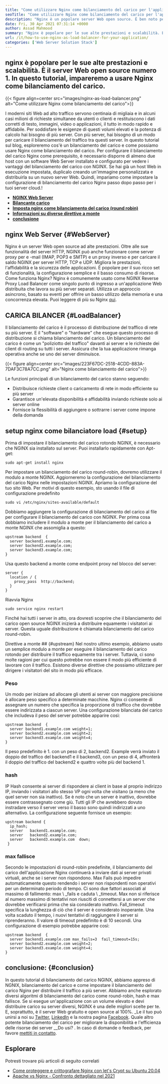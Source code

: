 ```yaml
---
title: "Come utilizzare Nginx come bilanciamento del carico per l'applicazione" 
seoTitle: "Come utilizzare Nginx come bilanciamento del carico per l'applicazione" 
description: "Nginx è un popolare server Web open source. È ben noto per alte prestazioni e scalabilità. In questo tutorial, impareremo a usare Nginx come bilanciamento del carico" 
date: Fri, 30 Apr 2021 07:31:14 +0000
author: Assad Mahmood
summary: "Nginx è popolare per le sue alte prestazioni e scalabilità. È il server Web open source numero 1. In questo tutorial, impareremo a usare Nginx come bilanciamento del carico." 
url: /it/how-to-use-nginx-as-load-balancer-for-your-application/
categories: ['Web Server Solution Stack']
---
```


## nginx è popolare per le sue alte prestazioni e scalabilità. È il server Web open source numero 1. In questo tutorial, impareremo a usare Nginx come bilanciamento del carico.

{{< figure align=center src="images/nginx-as-load-balancer.png" alt="Come utilizzare Nginx come bilanciamento del carico">}}

I moderni siti Web ad alto traffico servono centinaia di migliaia e in alcuni casi milioni di richieste simultanee da utenti o clienti e restituiscono i dati corretti di testo, immagini, video o applicazioni, il tutto in modo rapido e affidabile. Per soddisfare le esigenze di questi volumi elevati e la potenza di calcolo hai bisogno di più server. Con più server, hai bisogno di un modo per caricare il bilanciamento del traffico tra questi server. In questo tutorial sul blog, esploreremo cos'è un bilanciamento del carico e come possiamo usare Nginx come bilanciamento del carico.
Per configurare il bilanciamento del carico Nginx come prerequisito, è necessario disporre di almeno due host con un software Web Server installato e configurato per vedere i vantaggi del bilanciamento del carico con NGINX. Se hai già un host Web in esecuzione impostata, duplicalo creando un'immagine personalizzata e distribuirla su un nuovo server Web. Quindi, impariamo come impostare la configurazione di bilanciamento del carico Nginx passo dopo passo per i tuoi server cloud.!
  * **[NGINX Web Server][1]**
  * **[Bilancante carico][2]**
  * **[Imposta nginx come bilanciamento del carico (round robin)][3]**
  * **[Informazioni su diverse direttive a monte][4]**
  * **[conclusione][5]**

## nginx Web Server   {#WebServer}
Nginx è un server Web open source ad alte prestazioni. Oltre alle sue funzionalità del server HTTP, NGINX può anche funzionare come server proxy per e -mail (IMAP, POP3 e SMTP) e un proxy inverso e per caricare il saldo NGINX per server HTTP, TCP e UDP. Migliora le prestazioni, l'affidabilità e la sicurezza delle applicazioni. È popolare per il suo ricco set di funzionalità, la configurazione semplice e il basso consumo di risorse.
Come funziona Nginx? Nginx è comunemente usato come NGINX Reverse Proxy Load Balancer come singolo punto di ingresso a un'applicazione Web distribuita che lavora su più server separati. Utilizza un approccio asincrono, basato su eventi per offrire un basso utilizzo della memoria e una concorrenza elevata. Puoi leggere di più su Nginx [qui][6].

## CARICA BILANCER   {#LoadBalancer}
Il bilanciamento del carico è il processo di distribuzione del traffico di rete su più server. E il "software" o "hardware" che esegue questo processo di distribuzione si chiama bilanciamento del carico. Un bilanciamento del carico è come un "poliziotto del traffico" davanti ai server e le richieste dei client di routing su tutti i server. Assicura che la tua applicazione rimanga operativa anche se uno dei server diminuisce.

{{< figure align=center src="images/223F67DC-2518-4CDD-883A-7DAF3C78A7CC.png" alt="Nginx come bilanciamento del carico">}}

Le funzioni principali di un bilanciamento del carico stanno seguendo:
  * Distribuisce richieste client o caricamento di rete in modo efficiente su più server
  * Garantisce un'elevata disponibilità e affidabilità inviando richieste solo ai server online
  * Fornisce la flessibilità di aggiungere o sottrarre i server come impone della domanda

## setup nginx come bilanciatore load   {#setup}
Prima di impostare il bilanciamento del carico rotondo NGINX, è necessario che NGINX sia installato sul server. Puoi installarlo rapidamente con Apt-get:
```
sudo apt-get install nginx
```
Per impostare un bilanciamento del carico round-robin, dovremo utilizzare il modulo a monte NGINX. Aggiorneremo la configurazione del bilanciamento del carico Nginx nelle impostazioni NGINX. Apriamo la configurazione del tuo sito Web. Per motivi di questo esempio, sto usando il file di configurazione predefinito
```
sudo vi /etc/nginx/sites-available/default
```
Dobbiamo aggiungere la configurazione di bilanciamento del carico al file per configurare il bilanciamento del carico con NGINX.
Per prima cosa dobbiamo includere il modulo a monte per il bilanciamento del carico a monte NGINX che assomiglia a questo:
```
upstream backend  {
  server backend1.example.com;
  server backend2.example.com;
  server backend3.example.com;
}
```
Usa questo backend a monte come endpoint proxy nel blocco del server:
```
server {
  location / {
    proxy_pass  http://backend;
  }
}
```
Riavvia Nginx
```
sudo service nginx restart
```
Finché hai tutti i server in atto, ora dovresti scoprire che il bilanciamento del carico open source NGINX inizierà a distribuire equamente i visitatori ai server. Questa uguale distribuzione è chiamata bilanciamento del carico round-robin.

Direttive a monte ##  {#upstream}
Nel nostro ultimo esempio, abbiamo usato un semplice modulo a monte per eseguire il bilanciamento del carico rotondo per distribuire il traffico equamente tra i server. Tuttavia, ci sono molte ragioni per cui questo potrebbe non essere il modo più efficiente di lavorare con il traffico. Esistono diverse direttive che possiamo utilizzare per dirigere i visitatori del sito in modo più efficace.

### Peso
Un modo per iniziare ad allocare gli utenti ai server con maggiore precisione è allocare peso specifico a determinate macchine. Nginx ci consente di assegnare un numero che specifica la proporzione di traffico che dovrebbe essere indirizzata a ciascun server.
Una configurazione bilanciata del carico che includeva il peso del server potrebbe apparire così:
```
upstream backend  {
  server backend1.example.com weight=1;
  server backend2.example.com weight=2;
  server backend3.example.com weight=4;
}
```
Il peso predefinito è 1. con un peso di 2, backend2. Example verrà inviato il doppio del traffico del backend1 e il backend3, con un peso di 4, affronterà il doppio del traffico del backend2 e quattro volte più del backend 1.

### hash
IP Hash consente ai server di rispondere ai client in base al proprio indirizzo IP, inviando i visitatori allo stesso VP ogni volta che visitano (a meno che quel server non sia inattivo). Se è noto che un server è inattivo, dovrebbe essere contrassegnato come giù. Tutti gli IP che avrebbero dovuto instradare verso il server verso il basso sono quindi indirizzati a uno alternativo.
La configurazione seguente fornisce un esempio:
```
upstream backend {
  ip_hash;
  server   backend1.example.com;
  server   backend2.example.com;
  server   backend3.example.com  down;
 }
```

### max fallisce
Secondo le impostazioni di round-robin predefinite, il bilanciamento del carico dell'applicazione Nginx continuerà a inviare dati ai server privati ​​virtuali, anche se i server non rispondono. Max Fails può impedire automaticamente questo rendendo i server non rispondenti non operativi per un determinato periodo di tempo.
Ci sono due fattori associati al massimo di fallimento: max \ _fails e caduta \ _timeout. Max non si riferisce al numero massimo di tentativi non riusciti di connettersi a un server che dovrebbe verificarsi prima che sia considerato inattivo. Fall_timeout specifica la lunghezza di ciò che il server è considerato inoperante. Una volta scaduto il tempo, i nuovi tentativi di raggiungere il server si riprenderanno. Il valore di timeout predefinito è di 10 secondi.
Una configurazione di esempio potrebbe apparire così:
```
upstream backend  {
  server backend1.example.com max_fails=3  fail_timeout=15s;
  server backend2.example.com weight=2;
  server backend3.example.com weight=4;
}
```

## conclusione:   {#conclusion}
In questo tutorial di bilanciamento del carico NGINX, abbiamo appreso di NGNIX, bilanciamento del carico e come impostare il bilanciamento del carico Nginx per distribuire il traffico a più server. Abbiamo anche esplorato diversi algoritmi di bilanciamento del carico come round-robin, hash e max fallisce. Se si esegue un'applicazione con un volume elevato e devi distribuire carico su server diversi, NGINX è una delle migliori scelte per te. E, soprattutto, è il server Web gratuito e open source al 100%.
_Le il tuo può unirsi a noi su [Twitter][7], [LinkedIn][8] e la nostra pagina [Facebook][9]. Quale altro potente bilanciamento del carico per migliorare la disponibilità e l'efficienza delle risorse dei server __Do usi? . In caso di domande o feedback, per favore [mettiti in contatto][10].

## Esplorare
Potresti trovare più articoli di seguito correlati
  * [Come proteggere e crittografare Nginx con let's Crypt su Ubuntu 20.04][11]
  * [Apache vs Nginx - Confronto dettagliato nel 2021][12]

  
[1]: #webserver
[2]: #loadbalancer
[3]: #setup
[4]: #upstream
[5]: #conclusion
[6]: https://products.containerize.com/solution-stack/nginx
[7]: https://twitter.com/containerize_co
[8]: https://www.linkedin.com/company/containerize/
[9]: http://facebook.com/containerize
[10]: mailto:yasir.saeed@aspose.com
[11]: https://blog.containerize.com/web-server-solution-stack/how-to-secure-nginx-with-letsencrypt-on-ubuntu-20-04/
[12]: https://blog.containerize.com/2021/02/26/apache-vs-nginx-detailed-comparison-in-2021/
